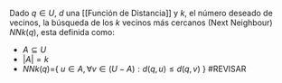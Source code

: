 Dado $q∈U$, $d$ una [[Función de Distancia]] y $k$, el número deseado de vecinos, la búsqueda de los $k$ vecinos más cercanos (Next Neighbour) $NNk(q)$, esta definida como:
- $A ⊆ U$
- $|A|=k$
- $NNk(q)$={ $u∈A,∀v∈(U-A) : d(q,u) ≤ d(q,v)$ } #REVISAR
